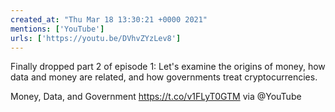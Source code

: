 ```yaml
---
created_at: "Thu Mar 18 13:30:21 +0000 2021"
mentions: ['YouTube']
urls: ['https://youtu.be/DVhvZYzLev8']
---
```


Finally dropped part 2 of episode 1: Let's examine the origins of money, how data and money are related, and how governments treat cryptocurrencies.

Money, Data, and Government https://t.co/v1FLyT0GTM via @YouTube